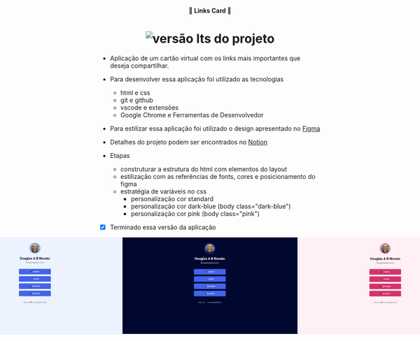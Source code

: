 <h4 align="center"> 
	🚧 Links Card 🚀
</h4> 

<h1 align="center">
    <img alt="versão lts do projeto" title="#meusalao" src="./.github/app-meu-salao.JPG" />
</h1>

- Aplicação de um cartão virtual com os links mais importantes que deseja compartilhar.

- Para desenvolver essa aplicação foi utilizado as tecnologias
    - html e css
    - git e github
    - vscode e extensões
    - Google Chrome e Ferramentas de Desenvolvedor

- Para estilizar essa aplicação foi utilizado o design apresentado no  [Figma](https://www.figma.com/file/DGne5amBdaAnqxxSJPJQ8H/Rocket-Links---Maratona-Explorer-2.0-(Community)?node-id=0%3A1)

- Detalhes do projeto podem ser encontrados no [Notion](https://efficient-sloth-d85.notion.site/Maratona-Explorer-2-0-7ed52d87338e472e9fc7c25180ca933f)

- Etapas
    - construturar a estrutura do html com elementos do layout
    - estilização com as referências de fonts, cores e posicionamento do figma
    - estratégia de variáveis no css
        - personalização cor standard
        - personalização cor dark-blue (body class="dark-blue") 
        - personalização cor pink (body class="pink")

- [x] Terminado essa versão da aplicação

<p align="center" style="display: flex; align-items: flex-start; justify-content: center;">
  <img alt="versão 1.0 do projeto" title="#links-card" src="./.github/standard-tela.jpg" width="400px">
  <img alt="versão 1.0 do projeto" title="#links-card" src="./.github/dark-blue-tela.jpg" width="400px">
  <img alt="versão 1.0 do projeto" title="#links-card" src="./.github/pink-tela.jpg" width="400px">
</p> 